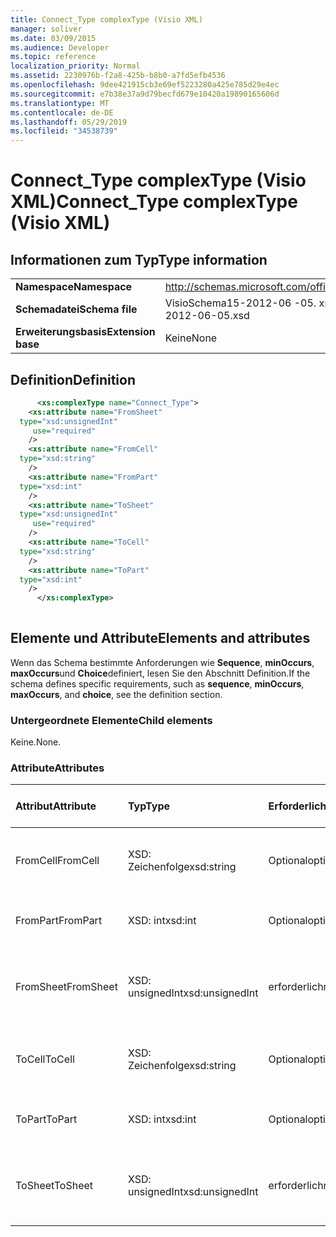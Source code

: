 ```yaml
---
title: Connect_Type complexType (Visio XML)
manager: soliver
ms.date: 03/09/2015
ms.audience: Developer
ms.topic: reference
localization_priority: Normal
ms.assetid: 2230976b-f2a8-425b-b8b0-a7fd5efb4536
ms.openlocfilehash: 9dee421915cb3e69ef5223280a425e785d29e4ec
ms.sourcegitcommit: e7b38e37a9d79becfd679e10420a19890165606d
ms.translationtype: MT
ms.contentlocale: de-DE
ms.lasthandoff: 05/29/2019
ms.locfileid: "34538739"
---
```

# <a name="connecttype-complextype-visio-xml"></a><span data-ttu-id="383ca-102">Connect_Type complexType (Visio XML)</span><span class="sxs-lookup"><span data-stu-id="383ca-102">Connect_Type complexType (Visio XML)</span></span>

## <a name="type-information"></a><span data-ttu-id="383ca-103">Informationen zum Typ</span><span class="sxs-lookup"><span data-stu-id="383ca-103">Type information</span></span>

|||
|:-----|:-----|
|<span data-ttu-id="383ca-104">**Namespace**</span><span class="sxs-lookup"><span data-stu-id="383ca-104">**Namespace**</span></span> <br/> |http://schemas.microsoft.com/office/visio/2011/1/core  <br/> |
|<span data-ttu-id="383ca-105">**Schemadatei**</span><span class="sxs-lookup"><span data-stu-id="383ca-105">**Schema file**</span></span> <br/> |<span data-ttu-id="383ca-106">VisioSchema15-2012-06 -05. xsd</span><span class="sxs-lookup"><span data-stu-id="383ca-106">VisioSchema15-2012-06-05.xsd</span></span>  <br/> |
|<span data-ttu-id="383ca-107">**Erweiterungsbasis**</span><span class="sxs-lookup"><span data-stu-id="383ca-107">**Extension base**</span></span> <br/> |<span data-ttu-id="383ca-108">Keine</span><span class="sxs-lookup"><span data-stu-id="383ca-108">None</span></span>  <br/> |
   
## <a name="definition"></a><span data-ttu-id="383ca-109">Definition</span><span class="sxs-lookup"><span data-stu-id="383ca-109">Definition</span></span>

```XML
      <xs:complexType name="Connect_Type">
    <xs:attribute name="FromSheet"
  type="xsd:unsignedInt"
     use="required"
    />
    <xs:attribute name="FromCell"
  type="xsd:string"
    />
    <xs:attribute name="FromPart"
  type="xsd:int"
    />
    <xs:attribute name="ToSheet"
  type="xsd:unsignedInt"
     use="required"
    />
    <xs:attribute name="ToCell"
  type="xsd:string"
    />
    <xs:attribute name="ToPart"
  type="xsd:int"
    />
      </xs:complexType>
      
```

## <a name="elements-and-attributes"></a><span data-ttu-id="383ca-110">Elemente und Attribute</span><span class="sxs-lookup"><span data-stu-id="383ca-110">Elements and attributes</span></span>

<span data-ttu-id="383ca-111">Wenn das Schema bestimmte Anforderungen wie **Sequence**, **minOccurs**, **maxOccurs**und **Choice**definiert, lesen Sie den Abschnitt Definition.</span><span class="sxs-lookup"><span data-stu-id="383ca-111">If the schema defines specific requirements, such as **sequence**, **minOccurs**, **maxOccurs**, and **choice**, see the definition section.</span></span> 
  
### <a name="child-elements"></a><span data-ttu-id="383ca-112">Untergeordnete Elemente</span><span class="sxs-lookup"><span data-stu-id="383ca-112">Child elements</span></span>

<span data-ttu-id="383ca-113">Keine.</span><span class="sxs-lookup"><span data-stu-id="383ca-113">None.</span></span>
  
### <a name="attributes"></a><span data-ttu-id="383ca-114">Attribute</span><span class="sxs-lookup"><span data-stu-id="383ca-114">Attributes</span></span>

|<span data-ttu-id="383ca-115">**Attribut**</span><span class="sxs-lookup"><span data-stu-id="383ca-115">**Attribute**</span></span>|<span data-ttu-id="383ca-116">**Typ**</span><span class="sxs-lookup"><span data-stu-id="383ca-116">**Type**</span></span>|<span data-ttu-id="383ca-117">**Erforderlich**</span><span class="sxs-lookup"><span data-stu-id="383ca-117">**Required**</span></span>|<span data-ttu-id="383ca-118">**Beschreibung**</span><span class="sxs-lookup"><span data-stu-id="383ca-118">**Description**</span></span>|<span data-ttu-id="383ca-119">**Mögliche Werte**</span><span class="sxs-lookup"><span data-stu-id="383ca-119">**Possible values**</span></span>|
|:-----|:-----|:-----|:-----|:-----|
|<span data-ttu-id="383ca-120">FromCell</span><span class="sxs-lookup"><span data-stu-id="383ca-120">FromCell</span></span>  <br/> |<span data-ttu-id="383ca-121">XSD: Zeichenfolge</span><span class="sxs-lookup"><span data-stu-id="383ca-121">xsd:string</span></span>  <br/> |<span data-ttu-id="383ca-122">Optional</span><span class="sxs-lookup"><span data-stu-id="383ca-122">optional</span></span>  <br/> ||<span data-ttu-id="383ca-123">Werte des Typs XSD: String.</span><span class="sxs-lookup"><span data-stu-id="383ca-123">Values of the xsd:string type.</span></span>  <br/> |
|<span data-ttu-id="383ca-124">FromPart</span><span class="sxs-lookup"><span data-stu-id="383ca-124">FromPart</span></span>  <br/> |<span data-ttu-id="383ca-125">XSD: int</span><span class="sxs-lookup"><span data-stu-id="383ca-125">xsd:int</span></span>  <br/> |<span data-ttu-id="383ca-126">Optional</span><span class="sxs-lookup"><span data-stu-id="383ca-126">optional</span></span>  <br/> ||<span data-ttu-id="383ca-127">Werte des Typs XSD: int.</span><span class="sxs-lookup"><span data-stu-id="383ca-127">Values of the xsd:int type.</span></span>  <br/> |
|<span data-ttu-id="383ca-128">FromSheet</span><span class="sxs-lookup"><span data-stu-id="383ca-128">FromSheet</span></span>  <br/> |<span data-ttu-id="383ca-129">XSD: unsignedInt</span><span class="sxs-lookup"><span data-stu-id="383ca-129">xsd:unsignedInt</span></span>  <br/> |<span data-ttu-id="383ca-130">erforderlich</span><span class="sxs-lookup"><span data-stu-id="383ca-130">required</span></span>  <br/> ||<span data-ttu-id="383ca-131">Werte des XSD: unsignedInt-Typs.</span><span class="sxs-lookup"><span data-stu-id="383ca-131">Values of the xsd:unsignedInt type.</span></span>  <br/> |
|<span data-ttu-id="383ca-132">ToCell</span><span class="sxs-lookup"><span data-stu-id="383ca-132">ToCell</span></span>  <br/> |<span data-ttu-id="383ca-133">XSD: Zeichenfolge</span><span class="sxs-lookup"><span data-stu-id="383ca-133">xsd:string</span></span>  <br/> |<span data-ttu-id="383ca-134">Optional</span><span class="sxs-lookup"><span data-stu-id="383ca-134">optional</span></span>  <br/> ||<span data-ttu-id="383ca-135">Werte des Typs XSD: String.</span><span class="sxs-lookup"><span data-stu-id="383ca-135">Values of the xsd:string type.</span></span>  <br/> |
|<span data-ttu-id="383ca-136">ToPart</span><span class="sxs-lookup"><span data-stu-id="383ca-136">ToPart</span></span>  <br/> |<span data-ttu-id="383ca-137">XSD: int</span><span class="sxs-lookup"><span data-stu-id="383ca-137">xsd:int</span></span>  <br/> |<span data-ttu-id="383ca-138">Optional</span><span class="sxs-lookup"><span data-stu-id="383ca-138">optional</span></span>  <br/> ||<span data-ttu-id="383ca-139">Werte des Typs XSD: int.</span><span class="sxs-lookup"><span data-stu-id="383ca-139">Values of the xsd:int type.</span></span>  <br/> |
|<span data-ttu-id="383ca-140">ToSheet</span><span class="sxs-lookup"><span data-stu-id="383ca-140">ToSheet</span></span>  <br/> |<span data-ttu-id="383ca-141">XSD: unsignedInt</span><span class="sxs-lookup"><span data-stu-id="383ca-141">xsd:unsignedInt</span></span>  <br/> |<span data-ttu-id="383ca-142">erforderlich</span><span class="sxs-lookup"><span data-stu-id="383ca-142">required</span></span>  <br/> ||<span data-ttu-id="383ca-143">Werte des XSD: unsignedInt-Typs.</span><span class="sxs-lookup"><span data-stu-id="383ca-143">Values of the xsd:unsignedInt type.</span></span>  <br/> |
   


